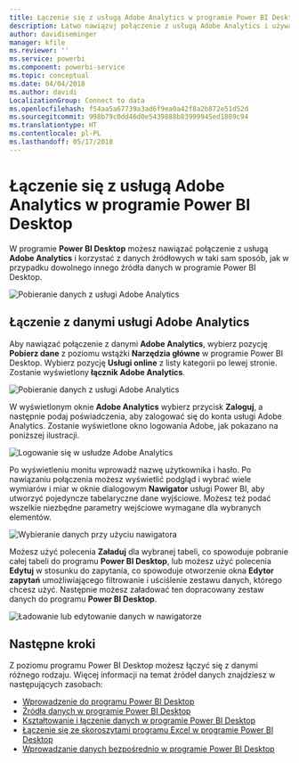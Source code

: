 ```yaml
---
title: Łączenie się z usługą Adobe Analytics w programie Power BI Desktop
description: Łatwo nawiązuj połączenie z usługą Adobe Analytics i używaj jej w programie Power BI Desktop
author: davidiseminger
manager: kfile
ms.reviewer: ''
ms.service: powerbi
ms.component: powerbi-service
ms.topic: conceptual
ms.date: 04/04/2018
ms.author: davidi
LocalizationGroup: Connect to data
ms.openlocfilehash: f54aa5a67739a3ad6f9ea0a42f8a2b872e51d52d
ms.sourcegitcommit: 998b79c0dd46d0e5439888b83999945ed1809c94
ms.translationtype: HT
ms.contentlocale: pl-PL
ms.lasthandoff: 05/17/2018
---
```

# <a name="connect-to-adobe-analytics-in-power-bi-desktop"></a>Łączenie się z usługą Adobe Analytics w programie Power BI Desktop 
W programie **Power BI Desktop** możesz nawiązać połączenie z usługą **Adobe Analytics** i korzystać z danych źródłowych w taki sam sposób, jak w przypadku dowolnego innego źródła danych w programie Power BI Desktop. 

![Pobieranie danych z usługi Adobe Analytics](media/desktop-connect-adobe-analytics/connect-adobe-analytics_01.png)

## <a name="connect-to-adobe-analytics-data"></a>Łączenie z danymi usługi Adobe Analytics
Aby nawiązać połączenie z danymi **Adobe Analytics**, wybierz pozycję **Pobierz dane** z poziomu wstążki **Narzędzia główne** w programie Power BI Desktop. Wybierz pozycję **Usługi online** z listy kategorii po lewej stronie. Zostanie wyświetlony **łącznik Adobe Analytics**.

![Pobieranie danych z usługi Adobe Analytics](media/desktop-connect-adobe-analytics/connect-adobe-analytics_01.png)

W wyświetlonym oknie **Adobe Analytics** wybierz przycisk **Zaloguj**, a następnie podaj poświadczenia, aby zalogować się do konta usługi Adobe Analytics. Zostanie wyświetlone okno logowania Adobe, jak pokazano na poniższej ilustracji.

![Logowanie się w usłudze Adobe Analytics](media/desktop-connect-adobe-analytics/connect-adobe-analytics_03.png)

Po wyświetleniu monitu wprowadź nazwę użytkownika i hasło. Po nawiązaniu połączenia możesz wyświetlić podgląd i wybrać wiele wymiarów i miar w oknie dialogowym **Nawigator** usługi Power BI, aby utworzyć pojedyncze tabelaryczne dane wyjściowe. Możesz też podać wszelkie niezbędne parametry wejściowe wymagane dla wybranych elementów. 

![Wybieranie danych przy użyciu nawigatora](media/desktop-connect-adobe-analytics/connect-adobe-analytics_04.png)

Możesz użyć polecenia **Załaduj** dla wybranej tabeli, co spowoduje pobranie całej tabeli do programu **Power BI Desktop**, lub możesz użyć polecenia **Edytuj** w stosunku do zapytania, co spowoduje otworzenie okna **Edytor zapytań** umożliwiającego filtrowanie i uściślenie zestawu danych, którego chcesz użyć. Następnie możesz załadować ten dopracowany zestaw danych do programu **Power BI Desktop**.

![Ładowanie lub edytowanie danych w nawigatorze](media/desktop-connect-adobe-analytics/connect-adobe-analytics_05.png)


## <a name="next-steps"></a>Następne kroki
Z poziomu programu Power BI Desktop możesz łączyć się z danymi różnego rodzaju. Więcej informacji na temat źródeł danych znajdziesz w następujących zasobach:

* [Wprowadzenie do programu Power BI Desktop](desktop-getting-started.md)
* [Źródła danych w programie Power BI Desktop](desktop-data-sources.md)
* [Kształtowanie i łączenie danych w programie Power BI Desktop](desktop-shape-and-combine-data.md)
* [Łączenie się ze skoroszytami programu Excel w programie Power BI Desktop](desktop-connect-excel.md)   
* [Wprowadzanie danych bezpośrednio w programie Power BI Desktop](desktop-enter-data-directly-into-desktop.md)   

